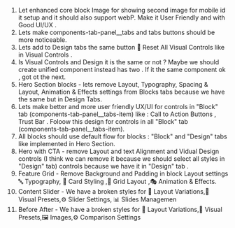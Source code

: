 1. Let enhanced core block Image for showing second image for mobile id it setup and it should also support webP. Make it User Friendly and with Good UI/UX .
2. Lets make components-tab-panel__tabs and tabs buttons should be more noticeable. 
3. Lets add to Design tabs the same button 🔄 Reset All Visual Controls like in Visual Controls .
4. Is Visual Controls and Design it is the same or not ? Maybe we should create unified component instead has two . If it the same component ok , got ot the next. 
5. Hero Section blocks - lets remove Layout, Typography, Spacing & Layout, Animation & Effects settings from Blocks tabs because we have the same but in Design Tabs.
6. Lets make better and more user friendly UX/UI for controls in "Block" tab (components-tab-panel__tabs-item) like : Call to Action Buttons , Trust Bar . Foloow this design for controls in all "Block" tab (components-tab-panel__tabs-item).
7. All blocks should use default flow for blocks : "Block" and "Design" tabs like implemented in Hero Section.
8. Hero with CTA - remove Layout and text Alignment and Vidual Design controls (I think we can remove it because we should select all styles in "Design" tab) controls because we have it in "Design" tab . 
9. Feature Grid -  Remove Background and Padding in block Layout settings 🔤 Typography, 🎨 Card Styling ,📐 Grid Layout ,🎭 Animation & Effects.
10. Content Slider - We have a broken styles for 📐 Layout Variations,🎨 Visual Presets,⚙️ Slider Settings, 📊 Slides Managemen
11. Before After - We have a broken styles for 📐 Layout Variations,🎨 Visual Presets,🖼️ Images,⚙️ Comparison Settings